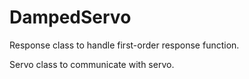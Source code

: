 DampedServo
===========

Response class to handle first-order response function.

Servo class to communicate with servo.
